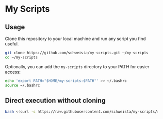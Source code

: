 # My Scripts

## Usage
Clone this repository to your local machine and run any script you find useful.
```bash
git clone https://github.com/schweista/my-scripts.git ~/my-scripts
cd ~/my-scripts
```

Optionally, you can add the `my-scripts` directory to your PATH for easier access:
```bash
echo 'export PATH="$HOME/my-scripts:$PATH"' >> ~/.bashrc
source ~/.bashrc
```

## Direct execution without cloning
```bash
bash <(curl -s https://raw.githubusercontent.com/schweista/my-scripts/refs/heads/main/shell-scripts/hello.sh)
```
